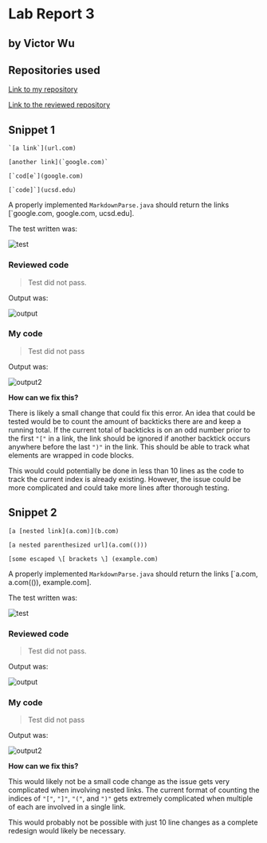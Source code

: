 # Lab Report 3
## by Victor Wu


## **Repositories used**

[Link to my repository](https://github.com/vjwuUCSD/markdown-parser)

[Link to the reviewed repository](https://github.com/ayushs2725/markdown-parser.git)

## **Snippet 1**
```
`[a link`](url.com)

[another link](`google.com)`

[`cod[e`](google.com)

[`code]`](ucsd.edu)
```

A properly implemented `MarkdownParse.java` should return the links [`google.com, google.com, ucsd.edu].

The test written was:

![test](https://github.com/vjwuUCSD/cse15l-lab-reports/blob/main/LabReport4/Screen%20Shot%202022-05-22%20at%209.09.34%20PM.png?raw=true)


### Reviewed code


> Test did not pass.

Output was:

![output](https://github.com/vjwuUCSD/cse15l-lab-reports/blob/main/LabReport4/Screen%20Shot%202022-05-22%20at%209.09.56%20PM.png?raw=true)

### My code

> Test did not pass

Output was:

![output2](https://github.com/vjwuUCSD/cse15l-lab-reports/blob/main/LabReport4/Screen%20Shot%202022-05-22%20at%209.10.32%20PM.png?raw=true)

**How can we fix this?**

There is likely a small change that could fix this error. An idea that could be tested would be to count the amount of backticks there are and keep a running total. If the current total of backticks is on an odd number prior to the first `"["` in a link, the link should be ignored if another backtick occurs anywhere before the last `")"` in the link. This should be able to track what elements are wrapped in code blocks.

This would could potentially be done in less than 10 lines as the code to track the current index is already existing. 
However, the issue could be more complicated and could take more lines after thorough testing.

## **Snippet 2**
```
[a [nested link](a.com)](b.com)

[a nested parenthesized url](a.com(()))

[some escaped \[ brackets \] (example.com)
```

A properly implemented `MarkdownParse.java` should return the links [`a.com, a.com(()), example.com].

The test written was:

![test](https://github.com/vjwuUCSD/cse15l-lab-reports/blob/main/LabReport4/Screen%20Shot%202022-05-22%20at%209.09.34%20PM.png?raw=true)

### Reviewed code


> Test did not pass.

Output was:

![output](https://github.com/vjwuUCSD/cse15l-lab-reports/blob/main/LabReport4/Screen%20Shot%202022-05-22%20at%209.09.56%20PM.png?raw=true)

### My code

> Test did not pass

Output was:

![output2](https://github.com/vjwuUCSD/cse15l-lab-reports/blob/main/LabReport4/Screen%20Shot%202022-05-22%20at%209.10.32%20PM.png?raw=true)

**How can we fix this?**

This would likely not be a small code change as the issue gets very complicated when involving nested links. The current format of counting the indices of `"["`, `"]"`, `"("`, and `")"` gets extremely complicated when multiple of each are involved in a single link.

This would probably not be possible with just 10 line changes as a complete redesign would likely be necessary.